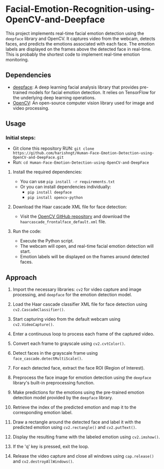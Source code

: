 # Facial-Emotion-Recognition-using-OpenCV-and-Deepface
This project implements real-time facial emotion detection using the `deepface` library and OpenCV. It captures video from the webcam, detects faces, and predicts the emotions associated with each face. The emotion labels are displayed on the frames above the detected face in real-time.
This is probably the shortest code to implement real-time emotion monitoring.

## Dependencies

- [deepface](https://github.com/serengil/deepface): A deep learning facial analysis library that provides pre-trained models for facial emotion detection. It relies on TensorFlow for the underlying deep learning operations.
- [OpenCV](https://opencv.org/): An open-source computer vision library used for image and video processing.

## Usage
### Initial steps:
- Git clone this repository RUN: `git clone https://github.com/harishngt/Human-Face-Emotion-Detection-using-OpenCV-and-DeepFace.git`
- Run: `cd Human-Face-Emotion-Detection-using-OpenCV-and-DeepFace`
1. Install the required dependencies:
   - You can use `pip install -r requirements.txt`
   - Or you can install dependencies individually:
      - `pip install deepface`
      - `pip install opencv-python`

2. Download the Haar cascade XML file for face detection:
   - Visit the [OpenCV GitHub repository](https://github.com/opencv/opencv/tree/master/data/haarcascades) and download the `haarcascade_frontalface_default.xml` file. 

3. Run the code:
   - Execute the Python script.
   - The webcam will open, and real-time facial emotion detection will start.
   - Emotion labels will be displayed on the frames around detected faces.

## Approach

1. Import the necessary libraries: `cv2` for video capture and image processing, and `deepface` for the emotion detection model.

2. Load the Haar cascade classifier XML file for face detection using `cv2.CascadeClassifier()`.

3. Start capturing video from the default webcam using `cv2.VideoCapture()`.

4. Enter a continuous loop to process each frame of the captured video.

5. Convert each frame to grayscale using `cv2.cvtColor()`.

6. Detect faces in the grayscale frame using `face_cascade.detectMultiScale()`.

7. For each detected face, extract the face ROI (Region of Interest).

8. Preprocess the face image for emotion detection using the `deepface` library's built-in preprocessing function.

9. Make predictions for the emotions using the pre-trained emotion detection model provided by the `deepface` library.

10. Retrieve the index of the predicted emotion and map it to the corresponding emotion label.

11. Draw a rectangle around the detected face and label it with the predicted emotion using `cv2.rectangle()` and `cv2.putText()`.

12. Display the resulting frame with the labeled emotion using `cv2.imshow()`.

13. If the 'q' key is pressed, exit the loop.

14. Release the video capture and close all windows using `cap.release()` and `cv2.destroyAllWindows()`.
